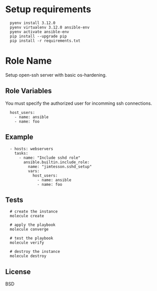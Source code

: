 Setup requirements
=========

```
  pyenv install 3.12.0
  pyenv virtualenv 3.12.0 ansible-env
  pyenv activate ansible-env
  pip install --upgrade pip
  pip install -r requirements.txt
```

Role Name
=========

Setup open-ssh server with basic os-hardening.

Role Variables
--------------

You must specify the authorized user for incomming ssh connections.

```
  host_users:
    - name: ansible
    - name: foo
```


Example
----------------

```
  - hosts: webservers
    tasks:
      - name: "Include sshd role"
        ansible.builtin.include_role:
          name: "jimtesson.sshd_setup"
          vars:
            host_users:
              - name: ansible
              - name: foo

```


Tests
----------------

```
  # create the instance
  molecule create

  # apply the playbook
  molecule converge

  # test the playbook
  molecule verify

  # destroy the instance
  molecule destroy  
```

License
-------

BSD
